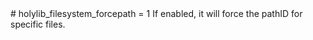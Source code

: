 <type name="holylib_filesystem_forcepath" category="" is="convar">
	<summary>
		# holylib_filesystem_forcepath = 1
		If enabled, it will force the pathID for specific files.
	</summary>
</type>